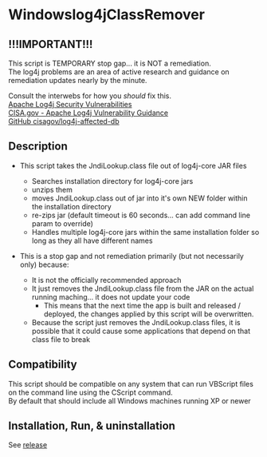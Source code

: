 # Windowslog4jClassRemover

## !!!IMPORTANT!!!
This script is TEMPORARY stop gap... it is NOT a remediation.  
The log4j problems are an area of active research and guidance on remediation updates nearly by the minute.  

Consult the interwebs for how you *should* fix this.  
[Apache Log4j Security Vulnerabilities](https://logging.apache.org/log4j/2.x/security.html)  
[CISA.gov - Apache Log4j Vulnerability Guidance](https://www.cisa.gov/uscert/apache-log4j-vulnerability-guidance)  
[GitHub cisagov/log4j-affected-db](https://github.com/cisagov/log4j-affected-db)  

## Description
* This script takes the JndiLookup.class file out of log4j-core JAR files
  * Searches installation directory for log4j-core jars
  * unzips them
  * moves JndiLookup.class out of jar into it's own NEW folder within the installation directory
  * re-zips jar (default timeout is 60 seconds... can add command line param to override)
  * Handles multiple log4j-core jars within the same installation folder so long as they all have different names  

* This is a stop gap and not remediation primarily (but not necessarily only) because:
  * It is not the officially recommended approach
  * It just removes the JndiLookup.class file from the JAR on the actual running maching... it does not update your code
    * This means that the next time the app is built and released / deployed, the changes applied by this script will be overwritten.
  * Because the script just removes the JndiLookup.class files, it is possible that it could cause some applications that depend on that class file to break

## Compatibility
This script should be compatible on any system that can run VBScript files on the command line using the CScript command.  
By default that should include all Windows machines running XP or newer

## Installation, Run, & uninstallation
See [release](https://github.com/CrazyKidJack/Windowslog4jClassRemover/releases/latest)
